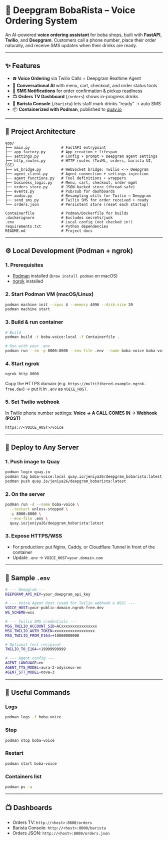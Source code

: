 # 🧋 Deepgram BobaRista – Voice Ordering System

An AI-powered **voice ordering assistant** for boba shops, built with **FastAPI**, **Twilio**, and **Deepgram**.
Customers call a phone number, place their order naturally, and receive SMS updates when their drinks are ready.

---

## ✨ Features

* ☎️ **Voice Ordering** via Twilio Calls + Deepgram Realtime Agent
* 🧠 **Conversational AI** with menu, cart, checkout, and order status tools
* 📲 **SMS Notifications** for order confirmation & pickup readiness
* 📺 **Orders TV Dashboard** (`/orders`) shows in-progress drinks
* 🍵 **Barista Console** (`/barista`) lets staff mark drinks “ready” → auto SMS
* 📦 **Containerized with Podman**, published to [quay.io](https://quay.io/)

---

## 📂 Project Architecture

```
app/
├── main.py              # FastAPI entrypoint
├── app_factory.py       # App creation + lifespan
├── settings.py          # Config + prompt + Deepgram agent settings
├── http_routes.py       # HTTP routes (TwiML, orders, barista UI, SSE)
├── ws_bridge.py         # WebSocket bridge: Twilio <-> Deepgram
├── agent_client.py      # Agent connection + settings injection
├── agent_functions.py   # Tool definitions + wrappers
├── business_logic.py    # Menu, cart, checkout, order mgmt
├── orders_store.py      # JSON-backed store (thread-safe)
├── events.py            # Pub/sub for dashboards
├── audio.py             # Resampling utils for Twilio ↔ Deepgram
├── send_sms.py          # Twilio SMS for order received + ready
└── orders.json          # Persistent store (reset each startup)

Containerfile            # Podman/Dockerfile for builds
.dockerignore            # Excludes secrets/junk
.env                     # Local config (not checked in!)
requirements.txt         # Python dependencies
README.md                # Project docs
```

---

## ⚙️ Local Development (Podman + ngrok)

### 1. Prerequisites

* [Podman](https://podman.io/) installed (`brew install podman` on macOS)
* [ngrok](https://ngrok.com/) installed

### 2. Start Podman VM (macOS/Linux)

```bash
podman machine init --cpus 4 --memory 4096 --disk-size 20
podman machine start
```

### 3. Build & run container

```bash
# Build
podman build -t boba-voice:local -f Containerfile .

# Run with your .env
podman run --rm -p 8000:8000 --env-file .env --name boba-voice boba-voice:local
```

### 4. Start ngrok

```bash
ngrok http 8000
```

Copy the HTTPS domain (e.g.
`https://multifibered-example.ngrok-free.dev`) → put it in `.env` as `VOICE_HOST`.

### 5. Set Twilio webhook

In Twilio phone number settings:
**Voice → A CALL COMES IN → Webhook (POST)**

```
https://<VOICE_HOST>/voice
```

---

## 🚀 Deploy to Any Server

### 1. Push image to Quay

```bash
podman login quay.io
podman tag boba-voice:local quay.io/jeniya26/deepgram_bobarista:latest
podman push quay.io/jeniya26/deepgram_bobarista:latest
```

### 2. On the server

```bash
podman run -d --name boba-voice \
  --restart unless-stopped \
  -p 8000:8000 \
  --env-file .env \
  quay.io/jeniya26/deepgram_bobarista:latest
```

### 3. Expose HTTPS/WSS

* For production: put Nginx, Caddy, or Cloudflare Tunnel in front of the container
* Update `.env` → `VOICE_HOST=your.domain.com`

---

## 📝 Sample `.env`

```bash
# --- Deepgram ---
DEEPGRAM_API_KEY=your_deepgram_api_key

# --- Voice Agent Host (used for Twilio webhook & WSS) ---
VOICE_HOST=your-public-domain.ngrok-free.dev
WS_SCHEME=wss

# --- Twilio SMS credentials ---
MSG_TWILIO_ACCOUNT_SID=ACxxxxxxxxxxxxxxxx
MSG_TWILIO_AUTH_TOKEN=xxxxxxxxxxxxxxxxxx
MSG_TWILIO_FROM_E164=+10000000000

# Optional test recipient
TWILIO_TO_E164=+19999999999

# --- Agent config ---
AGENT_LANGUAGE=en
AGENT_TTS_MODEL=aura-2-odysseus-en
AGENT_STT_MODEL=nova-3
```

---

## 🔧 Useful Commands

### Logs

```bash
podman logs -f boba-voice
```

### Stop

```bash
podman stop boba-voice
```

### Restart

```bash
podman start boba-voice
```

### Containers list

```bash
podman ps -a
```

---

## 📺 Dashboards

* Orders TV: `http://<host>:8000/orders`
* Barista Console: `http://<host>:8000/barista`
* Orders JSON: `http://<host>:8000/orders.json`


